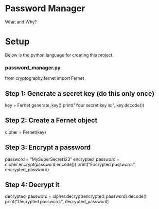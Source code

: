 # Password Manager 
What and Why?

# Setup
Below is the python language for creating this project.

### password_manager.py
from cryptography.fernet import Fernet

## Step 1: Generate a secret key (do this only once)
key = Fernet.generate_key()
print("Your secret key is:", key.decode())

## Step 2: Create a Fernet object
cipher = Fernet(key)

## Step 3: Encrypt a password
password = "MySuperSecret123"
encrypted_password = cipher.encrypt(password.encode())
print("Encrypted password:", encrypted_password)

## Step 4: Decrypt it
decrypted_password = cipher.decrypt(encrypted_password).decode()
print("Decrypted password:", decrypted_password)
